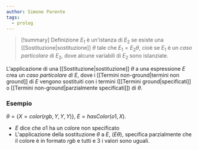 ```yaml
---
author: Simone Parente
tags:
  - prolog
---
```


>[!summary] Definizione
>$E_1$ è un'istanza di $E_2$ se esiste una [[Sostituzione|sostituzione]] $\theta$ tale che $E_1 = E_2\theta$, cioè se $E_1$ è un *caso particolare* di $E_2$, dove alcune variabili di $E_2$ sono istanziate.

L'applicazione di una [[Sostituzione|sostituzione]] $\theta$ a una espressione $E$ crea un *caso particolare di $E$*, dove i [[Termini non-ground|termini non ground]] di $E$ vengono sostituiti con i termini ([[Termini ground|specificati]] o [[Termini non-ground|parzialmente specificati]]) di $\theta$.
### Esempio
$\theta = \{X=color(rgb, Y,Y,Y)\}$, 
$E=hasColor(o1, X)$.
- $E$ dice che $o1$ ha un colore non specificato
- L'applicazione della sostituzione $\theta$ a $E$, $(E\theta)$, specifica parzialmente che il colore è in formato *rgb* e tutti e 3 i valori sono uguali.
